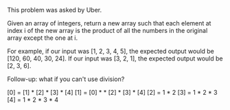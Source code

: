 This problem was asked by Uber.

Given an array of integers, return a new array such that each element at index i of the new array is the product of all the numbers in the original array except the one at i.

For example, if our input was [1, 2, 3, 4, 5], the expected output would be [120, 60, 40, 30, 24]. If our input was [3, 2, 1], the expected output would be [2, 3, 6].

Follow-up: what if you can't use division?


[0] =       [1] * [2] * [3] * [4]
[1] = [0] *     * [2] * [3] * [4]
[2] = 1 * 2
[3] = 1 * 2 * 3
[4] = 1 * 2 * 3 * 4
